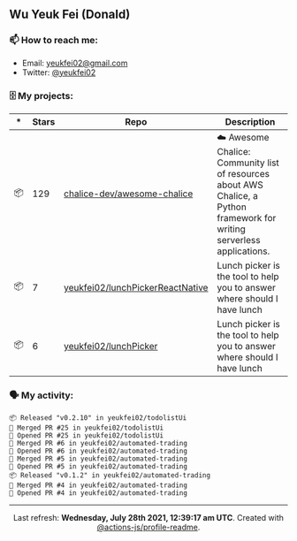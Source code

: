## Wu Yeuk Fei (Donald)

### 📫 How to reach me:

- Email: [yeukfei02@gmail.com](yeukfei02@gmail.com)
- Twitter: [@yeukfei02](https://twitter.com/yeukfei02)

### 🗄 My projects:

|*|Stars|Repo|Description|
|---|---|---|---|
| 📦 | 129 | [chalice-dev/awesome-chalice](https://github.com/chalice-dev/awesome-chalice) | ☁️ Awesome Chalice: Community list of resources about AWS Chalice, a Python framework for writing serverless applications. |
| 📦 | 7 | [yeukfei02/lunchPickerReactNative](https://github.com/yeukfei02/lunchPickerReactNative) | Lunch picker is the tool to help you to answer where should I have lunch |
| 📦 | 6 | [yeukfei02/lunchPicker](https://github.com/yeukfei02/lunchPicker) | Lunch picker is the tool to help you to answer where should I have lunch |

### 🗣 My activity:

```
📦 Released "v0.2.10" in yeukfei02/todolistUi
🎉 Merged PR #25 in yeukfei02/todolistUi
💪 Opened PR #25 in yeukfei02/todolistUi
🎉 Merged PR #6 in yeukfei02/automated-trading
💪 Opened PR #6 in yeukfei02/automated-trading
🎉 Merged PR #5 in yeukfei02/automated-trading
💪 Opened PR #5 in yeukfei02/automated-trading
📦 Released "v0.1.2" in yeukfei02/automated-trading
🎉 Merged PR #4 in yeukfei02/automated-trading
💪 Opened PR #4 in yeukfei02/automated-trading
```

---

<p align="center">Last refresh: <b>Wednesday, July 28th 2021, 12:39:17 am UTC</b>. Created with <a href=https://github.com/marketplace/actions/profile-readme>@actions-js/profile-readme</a>.</p>
